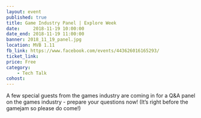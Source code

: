 ```yaml
---
layout: event
published: true
title: Game Industry Panel | Explore Week
date:     2018-11-19 10:00:00
date_end: 2018-11-19 11:00:00
banner: 2018_11_19_panel.jpg
location: MVB 1.11
fb_link: https://www.facebook.com/events/443626016165293/
ticket_link:
price: Free
category:
    - Tech Talk
cohost:
---
```


A few special guests from the games industry are coming in for a Q&A panel on the games industry - prepare your questions now! (It’s right before the gamejam so please do come!)
